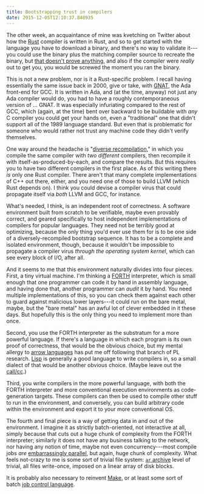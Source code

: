 ```yaml
---
title: Bootstrapping trust in compilers
date: 2015-12-05T12:10:37.848935
---
```


The other week, an acquaintance of mine was kvetching on Twitter about
how the [Rust][] compiler is written in Rust, and so to get started
with the language you have to download a binary, and there's no way to
validate it---you could use the binary plus the matching compiler
source to recreate the binary, but [that doesn't prove anything][],
and also if the compiler were *really* out to get you, you would be
screwed the moment you ran the binary.

<!--more-->

This is not a new problem, nor is it a Rust-specific problem.  I
recall having essentially the same issue back in 2000, give or take,
with [GNAT][], the Ada front-end for GCC. It is written in Ada, and
(at the time, anyway) not just any Ada compiler would do, you had to
have a roughly contemporaneous version of ... GNAT.  It was especially
infuriating compared to the rest of GCC, which (again, at the time)
bent over backward to be buildable with *any* C compiler you could get
your hands on, even a "traditional" one that didn't support all of the
1989 language standard.  But even that is problematic for someone who
would rather not trust any machine code they didn't verify themselves.

One way around the headache is "[diverse recompilation][]," in which
you compile the same compiler with *two different* compilers, then
recompile it with itself-as-produced-by-each, and compare the results.
But this requires you to have two different compilers in the first
place.  As of this writing there *is* only one Rust compiler.  There
aren't that many complete implementations of C++ out there, either,
and you need one of those to build LLVM (which Rust depends on).  I
think you could devise a compiler virus that could propagate itself
via *both* LLVM and GCC, for instance.

What's needed, I think, is an independent root of correctness.  A
software environment built from scratch to be verifiable, maybe even
provably correct, and geared specifically to host independent
implementations of compilers for popular languages.  They need not be
terribly good at optimizing, because the only thing you'd ever use
them for is to be one side of a diversely-recompiled bootstrap
sequence.  It has to be a complete and isolated environment, though,
because it wouldn't be impossible to propagate a compiler virus
*through the operating system kernel*, which can see every block of
I/O, after all.

And it seems to me that this environment naturally divides into four
pieces.  First, a tiny virtual machine.  I'm thinking a [FORTH][]
interpreter, which is small enough that one programmer can code it by
hand in assembly language, and having done that, another programmer
can *audit* it by hand.  You need multiple implementations of this, so
you can check them against each other to guard against malicious lower
layers---it could run on the bare metal, maybe, but the "bare metal"
has an awful lot of clever embedded in it these days.  But hopefully
this is the only thing you need to implement more than once.

Second, you use the FORTH interpreter as the substratum for a more
powerful language.  If there's a language in which each program is its
own proof of correctness, that would be the obvious choice, but my
mental allergy to [arrow languages][] has put me off following that
branch of PL research.  [Lisp][] is generally a good language to write
compilers in, so a small dialect of that would be another obvious
choice.  (Maybe leave out the [call/cc][].)

Third, you write compilers in the more powerful language, with both
the FORTH interpreter and more conventional execution environments as
code-generation targets.  These compilers can then be used to compile
other stuff to run in the environment, and conversely, you can build
arbitrary code within the environment and export it to your more
conventional OS.

The fourth and final piece is a way of getting data in and out of the
environment.  I imagine it as strictly batch-oriented, not
interactive at all, simply because that cuts out a huge chunk of
complexity from the FORTH interpreter; similarly it does not have any
business talking to the network, nor having any notion of time, maybe
not even concurrency---most compile jobs *are*
[embarrassingly parallel][], but again, huge chunk of complexity.  What
feels not-crazy to me is some sort of trivial file system:
[`ar` archive][] level of trivial, all files write-once, imposed on a
linear array of disk blocks.

It is probably also necessary to reinvent [Make][], or at least some
sort of batch [job control language][].

[Rust]: https://www.rust-lang.org/
[that doesn't prove anything]: https://www.recurse.com/blog/42-paper-of-the-week-reflections-on-trusting-trust
[GNAT]: https://www.gnu.org/software/gnat/
[diverse recompilation]: https://www.schneier.com/blog/archives/2006/01/countering_trus.html
[FORTH]: https://en.wikipedia.org/wiki/Forth_%28programming_language%29
[arrow languages]: https://en.wikipedia.org/wiki/ISWIM
[Lisp]: https://en.wikipedia.org/wiki/Lisp_%28programming_language%29
[call/cc]: https://en.wikipedia.org/wiki/Call-with-current-continuation
[embarrassingly parallel]: https://en.wikipedia.org/wiki/Embarrassingly_parallel
[`ar` archive]: https://www.freebsd.org/cgi/man.cgi?query=ar&sektion=5&manpath=4.3BSD+NET%2F2
[Make]: https://www.gnu.org/software/make/manual/html_node/Overview.html#Overview
[job control language]: https://en.wikipedia.org/wiki/Job_Control_Language
